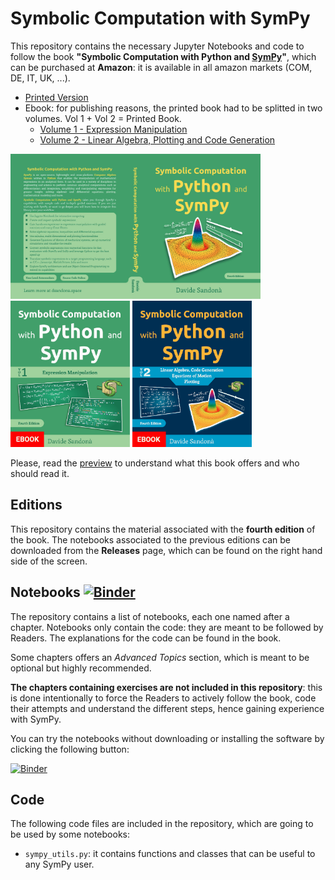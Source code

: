 # Symbolic Computation with SymPy

This repository contains the necessary Jupyter Notebooks and code to follow the book **"Symbolic Computation with Python and [SymPy](https://github.com/sympy/sympy/)"**, which can be purchased at **Amazon**: it is available in all amazon markets (COM, DE, IT, UK, ...).
  * [Printed Version](https://www.amazon.com/dp/B09HJ1WZ7K)
  * Ebook: for publishing reasons, the printed book had to be splitted in two volumes. Vol 1 + Vol 2 = Printed Book.
    * [Volume 1 - Expression Manipulation](https://www.amazon.com/dp/B09HV4RQFS)
    * [Volume 2 - Linear Algebra, Plotting and Code Generation](https://www.amazon.com/dp/B09HV9QQCL)

<div>
<a href="assets/cover.jpg"><img src="assets/cover.jpg" width=400/></a>
<a href="assets/Cover-Vol-1-Fourth-Edition-small.jpg"><img src="assets/Cover-Vol-1-Fourth-Edition-small.jpg" width=191/></a>
<a href="assets/Cover-Vol-2-Fourth-Edition-small.jpg"><img src="assets/Cover-Vol-2-Fourth-Edition-small.jpg" width=191/></a>
</div>

Please, read the [preview](assets/preview-fourth-edition.pdf) to understand what this book offers and who should read it.

## Editions

This repository contains the material associated with the **fourth edition** of the book. The notebooks associated to the previous editions can be downloaded from the **Releases** page, which can be found on the right hand side of the screen.

## Notebooks [![Binder](https://mybinder.org/badge_logo.svg)](https://mybinder.org/v2/gh/Davide-sd/sympy-book/HEAD)

The repository contains a list of notebooks, each one named after a chapter. Notebooks only contain the code: they are meant to be followed by Readers. The explanations for the code can be found in the book.

Some chapters offers an *Advanced Topics* section, which is meant to be optional but highly recommended.

**The chapters containing exercises are not included in this repository**: this is done intentionally to force the Readers to actively follow the book, code their attempts and understand the different steps, hence gaining experience with SymPy.

You can try the notebooks without downloading or installing the software by clicking the following button:

[![Binder](https://mybinder.org/badge_logo.svg)](https://mybinder.org/v2/gh/Davide-sd/sympy-book/HEAD)

## Code

The following code files are included in the repository, which are going to be used by some notebooks:

* `sympy_utils.py`: it contains functions and classes that can be useful to any SymPy user.
